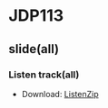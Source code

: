 # JDP113
## slide(all)
### Listen track(all)
+ Download: [ListenZip](https://github.com/gone2808/JDP113/archive/refs/heads/main.zip)
